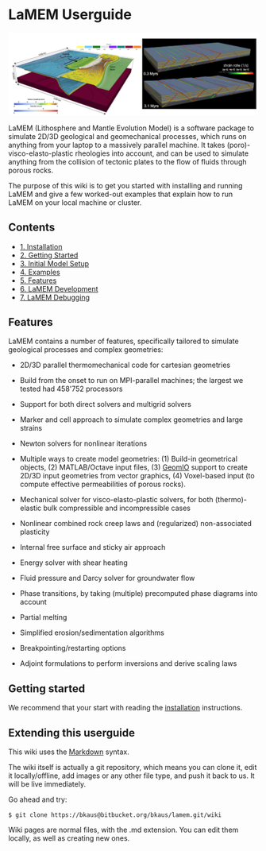 # LaMEM Userguide
  
 ![Getting Started](../assets/img/LaMEM_overview.png)
    
  LaMEM (Lithosphere and Mantle Evolution Model) is a software package to simulate 2D/3D geological and geomechanical processes, which runs on anything from your laptop to a massively parallel machine. It takes (poro)-visco-elasto-plastic rheologies into account, and can be used to simulate anything from the collision of tectonic plates to the flow of fluids through porous rocks. 

  The purpose of this wiki is to get you started with installing and running LaMEM and give a few worked-out examples that explain how to run LaMEM on your local machine or cluster.
  
## Contents

* [1. Installation](Installation.md) 
* [2. Getting Started](GettingStarted.md)
* [3. Initial Model Setup](InitialModelSetup.md)
* [4. Examples](Examples.md)
* [5. Features](Features.md)
* [6. LaMEM Development](LaMEM_Development.md)
* [7. LaMEM Debugging](Debugging.md)


## Features
LaMEM contains a number of features, specifically tailored to simulate geological processes and complex geometries:

* 2D/3D parallel thermomechanical code for cartesian geometries

* Build from the onset to run on MPI-parallel machines; the largest we tested had 458'752 processors
  
* Support for both direct solvers and multigrid solvers

* Marker and cell approach to simulate complex geometries and large strains

* Newton solvers for nonlinear iterations 

* Multiple ways to create model geometries: 
   (1) Build-in geometrical objects,
   (2) MATLAB/Octave input files, 
   (3) [GeomIO](https://geomio.bitbucket.io) support to create 2D/3D input geometries from vector graphics,
   (4) Voxel-based input (to compute effective permeabilities of porous rocks).

* Mechanical solver for visco-elasto-plastic solvers, for both (thermo)-elastic bulk compressible and incompressible cases
  
* Nonlinear combined rock creep laws and (regularized) non-associated plasticity

* Internal free surface and sticky air approach

* Energy solver with shear heating

* Fluid pressure and Darcy solver for groundwater flow

* Phase transitions, by taking (multiple) precomputed phase diagrams into account

* Partial melting

* Simplified erosion/sedimentation algorithms

* Breakpointing/restarting options

* Adjoint formulations to perform inversions and derive scaling laws 

## Getting started

We recommend that your start with reading the [installation](Installation.md) instructions.

## Extending this userguide

This wiki uses the [Markdown](http://daringfireball.net/projects/markdown/) syntax.

The wiki itself is actually a git repository, which means you can clone it, edit it locally/offline, add images or any other file type, and push it back to us. It will be live immediately.

Go ahead and try:

```
$ git clone https://bkaus@bitbucket.org/bkaus/lamem.git/wiki
```

Wiki pages are normal files, with the .md extension. You can edit them locally, as well as creating new ones. 